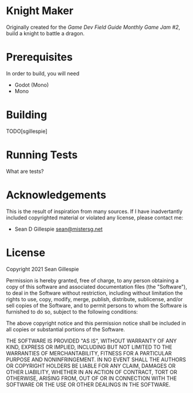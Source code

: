 # Knight Maker
Originally created for the _Game Dev Field Guide Monthly Game Jam #2_, build a knight to battle a dragon.

# Prerequisites
In order to build, you will need

 * Godot (Mono)
 * Mono
 
# Building
TODO[sgillespie]

# Running Tests
What are tests?

# Acknowledgements
This is the result of inspiration from many sources. If I have inadvertantly included copyrighted material or violated any license, please contact me:

 * Sean D Gillespie <sean@mistersg.net>

# License
Copyright 2021 Sean Gillespie

Permission is hereby granted, free of charge, to any person obtaining a copy of this software and associated documentation files (the "Software"), to deal in the Software without restriction, including without limitation the rights to use, copy, modify, merge, publish, distribute, sublicense, and/or sell copies of the Software, and to permit persons to whom the Software is furnished to do so, subject to the following conditions:

The above copyright notice and this permission notice shall be included in all copies or substantial portions of the Software.

THE SOFTWARE IS PROVIDED "AS IS", WITHOUT WARRANTY OF ANY KIND, EXPRESS OR IMPLIED, INCLUDING BUT NOT LIMITED TO THE WARRANTIES OF MERCHANTABILITY, FITNESS FOR A PARTICULAR PURPOSE AND NONINFRINGEMENT. IN NO EVENT SHALL THE AUTHORS OR COPYRIGHT HOLDERS BE LIABLE FOR ANY CLAIM, DAMAGES OR OTHER LIABILITY, WHETHER IN AN ACTION OF CONTRACT, TORT OR OTHERWISE, ARISING FROM, OUT OF OR IN CONNECTION WITH THE SOFTWARE OR THE USE OR OTHER DEALINGS IN THE SOFTWARE.
